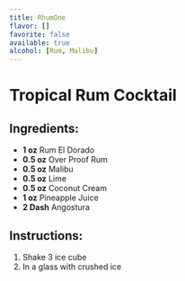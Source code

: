 ```yaml
---
title: RhumOne
flavor: []
favorite: false
available: true
alcohol: [Rum, Malibu]
---
```

# Tropical Rum Cocktail

## Ingredients:
- **1 oz** Rum El Dorado
- **0.5 oz** Over Proof Rum
- **0.5 oz** Malibu
- **0.5 oz** Lime
- **0.5 oz** Coconut Cream
- **1 oz** Pineapple Juice
- **2 Dash** Angostura

## Instructions:
1. Shake 3 ice cube
2. In a glass with crushed ice




